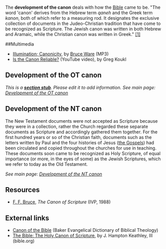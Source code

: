 The **development of the canon** deals with how the
[Bible](Bible "Bible") came to be. "The word 'canon' derives from
the Hebrew term *qaneh* and the Greek term *kanon*, both of which
refer to a measuring rod. It designates the exclusive collection of
documents in the Judeo-Christian tradition that have come to be
recognized as Scripture. The Jewish canon was written in both
Hebrew and Aramaic, while the Christian canon was written in
Greek."
[[1]](http://bible.crosswalk.com/Dictionaries/BakersEvangelicalDictionary/bed.cgi)

##Multimedia

-   [Illumination; Canonicity](http://biblicaltraining.org/audio/TH503/theology_1_10001.mp3),
    by [Bruce Ware](Bruce_Ware "Bruce Ware") (MP3)
-   [Is the Canon Reliable?](http://www.youtube.com/watch?v=pVNNQ976dnYIs)
    (YouTube video), by Greg Koukl

## Development of the OT canon

*This is a **[section stub](http://www.theopedia.com/Category:Theopedia_sectionstubs "Category:Theopedia sectionstubs")**. Please edit it to add information.*
*See main page: [Development of the OT canon](Development_of_the_OT_canon "Development of the OT canon")*
## Development of the NT canon

The New Testament documents were not accepted as Scripture because
they were in a collection, rather the Church regarded these
separate documents as Scripture and accordingly gathered them
together. For the first hundred years or so of the Christian faith,
documents such as the letters written by Paul and the four
histories of Jesus ([the Gospels](Four_Gospels "Four Gospels")) had
been circulated and copied throughout the churches for use in
teaching. These documents soon came to be recognized as Holy
Scripture, of equal importance (or more, in the eyes of some) as
the Jewish Scriptures, which we refer to today as the Old
Testament.

*See main page: [Development of the NT canon](Development_of_the_NT_canon "Development of the NT canon")*

## Resources

-   [F. F. Bruce](F._F._Bruce "F. F. Bruce"),
    *The Canon of Scripture* (IVP, 1988)

## External links

-   [Canon of the Bible](http://bible.crosswalk.com/Dictionaries/BakersEvangelicalDictionary/bed.cgi)
    (Baker Evangelical Dictionary of Biblical Theology)
-   [The Bible: The Holy Canon of Scripture](http://www.bible.org/page.asp?page_id=697),
    by J. Hampton Keathley, III (bible.org)